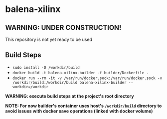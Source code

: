 # balena-xilinx
## WARNING: UNDER CONSTRUCTION!

This repository is not yet ready to be used

## Build Steps
- `sudo install -D /workdir/build`
- `docker build -t balena-xilinx-builder -f builder/Dockerfile .`
- `docker run --rm -it -v /var/run/docker.sock:/var/run/docker.sock -v /workdir/build:/workdir/build balena-xilinx-builder --workdir=/workdir`

**WARNING: execute build steps at the project's root directory**

**NOTE: For now builder's container uses host's `/workdir/build` directory to avoid issues with docker save operations (linked with docker volume)**